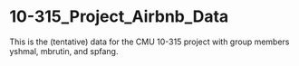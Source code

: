 # 10-315_Project_Airbnb_Data
This is the (tentative) data for the CMU 10-315 project with group members yshmal, mbrutin, and spfang.
